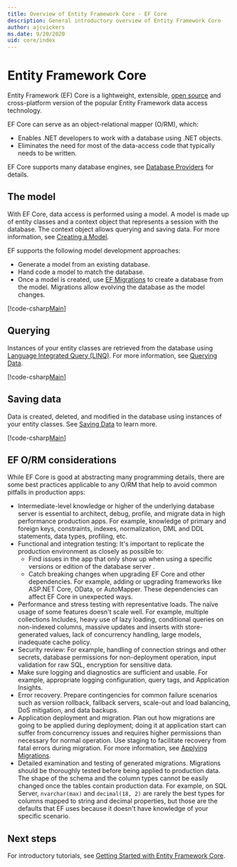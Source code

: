 ```yaml
---
title: Overview of Entity Framework Core - EF Core
description: General introductory overview of Entity Framework Core
author: ajcvickers
ms.date: 9/20/2020
uid: core/index
---
```


# Entity Framework Core

Entity Framework (EF) Core is a lightweight, extensible, [open source](https://github.com/dotnet/efcore) and cross-platform version of the popular Entity Framework data access technology.

EF Core can serve as an object-relational mapper (O/RM), which:

* Enables .NET developers to work with a database using .NET objects.
* Eliminates the need for most of the data-access code that typically needs to be written.

EF Core supports many database engines, see [Database Providers](xref:core/providers/index) for details.

## The model

With EF Core, data access is performed using a model. A model is made up of entity classes and a context object that represents a session with the database. The context object allows querying and saving data. For more information, see [Creating a Model](xref:core/modeling/index).

EF supports the following model development approaches:

* Generate a model from an existing database.
* Hand code a model to match the database.
* Once a model is created, use [EF Migrations](xref:core/managing-schemas/migrations/index) to create a database from the model. Migrations allow evolving the database as the model changes.

[!code-csharp[Main](../../samples/core/Intro/Model.cs)]

## Querying

Instances of your entity classes are retrieved from the database using [Language Integrated Query (LINQ)](/dotnet/csharp/programming-guide/concepts/linq/). For more information, see [Querying Data](xref:core/querying/index).

[!code-csharp[Main](../../samples/core/Intro/Program.cs#Querying)]

## Saving data

Data is created, deleted, and modified in the database using instances of your entity classes. See [Saving Data](xref:core/saving/index) to learn more.

[!code-csharp[Main](../../samples/core/Intro/Program.cs#SavingData)]

## EF O/RM considerations

While EF Core is good at abstracting many programming details, there are some best practices applicable to any O/RM that help to avoid common pitfalls in production apps:

* Intermediate-level knowledge or higher of the underlying database server is essential to architect, debug, profile, and migrate data in high performance production apps. For example, knowledge of primary and foreign keys, constraints, indexes, normalization, DML and DDL statements, data types, profiling, etc.
* Functional and integration testing:  It's important to replicate the production environment as closely as possible to:
  * Find issues in the app that only show up when using a specific versions or edition of the database server .
  * Catch breaking changes when upgrading EF Core and other dependencies. For example, adding or upgrading frameworks like ASP.NET Core, OData, or AutoMapper. These dependencies can affect EF Core in unexpected ways.
* Performance and stress testing with representative loads. The naïve usage of some features doesn't scale well. For example, multiple collections Includes, heavy use of lazy loading, conditional queries on non-indexed columns, massive updates and inserts with store-generated values, lack of concurrency handling, large models, inadequate cache policy.
* Security review: For example, handling of connection strings and other secrets, database permissions for non-deployment operation, input validation for raw SQL, encryption for sensitive data.
* Make sure logging and diagnostics are sufficient and usable. For example, appropriate logging configuration, query tags, and Application Insights.
* Error recovery. Prepare contingencies for common failure scenarios such as version rollback, fallback servers, scale-out and load balancing, DoS mitigation, and data backups.
* Application deployment and migration. Plan out how migrations are going to be applied during deployment; doing it at application start can suffer from concurrency issues and requires higher permissions than necessary for normal operation. Use staging to facilitate recovery from fatal errors during migration. For more information, see [Applying Migrations](xref:core/managing-schemas/migrations/applying).
* Detailed examination and testing of generated migrations. Migrations should be thoroughly tested before being applied to production data. The shape of the schema and the column types cannot be easily changed once the tables contain production data. For example, on SQL Server, `nvarchar(max)` and `decimal(18, 2)` are rarely the best types for columns mapped to string and decimal properties, but those are the defaults that EF uses because it doesn't have knowledge of your specific scenario.

## Next steps

For introductory tutorials, see [Getting Started with Entity Framework Core](xref:core/get-started/overview/first-app).
